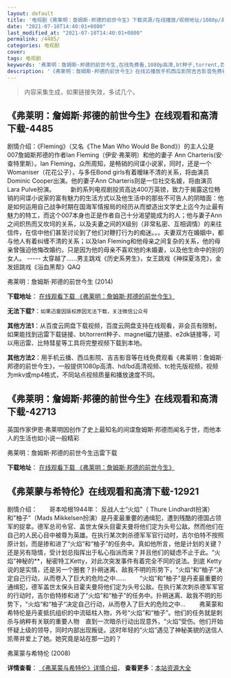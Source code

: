 ```yaml
---
layout: default
title: '电视剧《弗莱明：詹姆斯·邦德的前世今生》下载资源/在线播放/视频地址/1080p/高清/蓝光'
date: "2021-07-10T14:40:01+0800"
last_modified_at: "2021-07-10T14:40:01+0800"
permalink: /4485/
categories: 电视剧
cover:
tags: 电视剧
keywords: '弗莱明：詹姆斯·邦德的前世今生,在线免费看,1080p高清,bt种子,torrent,百度云盘,magnet,磁力链,迅雷下载资源'
description: '《弗莱明：詹姆斯·邦德的前世今生》在线云播放手机西瓜影院吉吉影音免费看，1080p高清bd/hd未删减完整版和tc抢先枪版，mkv/mp4格式，附带bt/torrent种子、magnet/磁力链、百度云盘、网盘资源迅雷下载链接'
---
```


>内容采集生成，如果链接失效，多试几个。


## 《弗莱明：詹姆斯·邦德的前世今生》在线观看和高清下载-4485

剧情介绍：《Fleming》（又名《The Man Who Would Be Bond》）的主人公是007詹姆斯邦德的作者Ian Fleming（伊安·弗莱明）和他的妻子 Ann Charteris(安·查特里斯）。Ian Fleming，众所周知，是畅销的间谍小说家，同时，还是一个Womaniser（花花公子），与多任Bond girls有着暧昧不清的关系，将由演员 Dominic Cooper出演。他的妻子Ann Charteris则是一位社交名媛，将由演员Lara Pulve扮演。  　　新的系列电视剧投资高达400万英镑，致力于揭露这位畅销的间谍小说家的富有魅力的生活方式以及他生活中的那些不可告人的阴暗面：他是如何运用自己战争时期在国海军情报局的经历从而塑造出文学史上迄今为止最有魅力的特工，而这个007本身也正是作者自己十分渴望能成为的人；他与妻子Ann之间炽热而又坎坷的关系，以及夫妻之间的X级别（非常私密、互相调情）的来往信件，在信中他们甚至讨论到了他们对鞭打行为的痴迷。。。夫妻双方在婚姻中，都与他人有着纠缠不清的关系；以及Ian Fleming和他母亲之间复杂的关系，他的母亲曾强迫他悔改婚约，只是因为他的母亲不喜欢他的未婚妻，以及他生命中的别的女人。 ----- 太穿越了……男主跳戏《历史系男生》，女王跳戏《神探夏洛克》，金发妞跳戏《浴血黑帮》QAQ


弗莱明：詹姆斯·邦德的前世今生 (2014)

**下载地址**： [在线观看下载 《弗莱明：詹姆斯·邦德的前世今生》](https://www.btbtdy.me/btdy/dy4987.html) 


**无法下载?**：`如果迅雷因版权原因无法下载，关注微信公众号 `

**其他方法1**：从百度云网盘下载视频，百度云网盘支持在线观看，非会员有限制，如果能找到迅雷下载链接、bt/torrent种子、magnet磁力链接、e2dk链接等，可以用迅雷、比特彗星等工具将完整视频下载到本地。

**其他方法2**：用手机云播、西瓜影院、吉吉影音等在线免费观看《弗莱明：詹姆斯·邦德的前世今生》，一般提供1080p高清、hd/bd高清视频、tc抢先版视频，视频为mkv或mp4格式，不同站点视频质量和播放速度不同。


## 《弗莱明：詹姆斯·邦德的前世今生》在线观看和高清下载-42713

英国作家伊恩·弗莱明因创作了史上最知名的间谍詹姆斯·邦德而闻名于世，而他本人的生活也如小说一般精彩<br />


弗莱明：詹姆斯·邦德的前世今生迅雷下载

**下载地址**： [在线观看下载 《弗莱明：詹姆斯·邦德的前世今生》](https://www.993dy.com//vod-detail-id-9309.html) 


## 《弗莱蒙与希特伦》在线观看和高清下载-12921

剧情介绍：　　哥本哈根1944年： 反战人士“火焰”（ Thure Lindhardt扮演）和"柚子"（Mads Mikkelsen扮演）是丹麦最重要的通缉犯，遭到残酷的德国占领军的捉拿。德军总司令官、盖世太保头目霍夫曼将他们定为头号公敌。然而他们在自己的人民心目中被尊为英雄。在执行某次刺杀德军军官行动时，吉尔伯特不按照原计划，而是掺和进了“火焰”和“柚子”的任务中。真如他所言，他是计划的关键？还是另有隐情，受计划总指挥出于私心指派而来？并且他们的疑虑不止于此。“火焰”神秘的**，秘密特工Ketty，对此次突发事件有着完全不同的说法。到底 Ketty说的是实情，还是另一个圈套？扑朔迷离、敌我不明的形势下，“火焰“和“柚子“决定自己行动，从而卷入了巨大的危险之中…… 　　“火焰”和"柚子"是丹麦最重要的通缉犯，德军盖世太保头目霍夫曼将他们定为头号公敌。在执行某次刺杀德军军官的行动时，吉尔伯特掺和进了“火焰”和“柚子”的任务中。扑朔迷离、敌我不明的形势下，“火焰“和“柚子“决定自己行动，从而卷入了巨大的危险之中... 　　弗莱蒙和希特伦是丹麦抵抗组织的中流砥柱人物，外号“火焰”和“柚子”。他们的任务就是刺杀与纳粹有关联的重要人物　直到一次暗杀行动出现意外，“火焰”受伤。他们开始怀疑上级的领导，同时内部出现叛徒。这时年轻的“火焰”遇见了神秘美貌的送信人凯蒂并爱上了她。她究竟是站在那一边的？


弗莱蒙与希特伦 (2008)

**详情查看**： [《弗莱蒙与希特伦》详情介绍](/movie/12921/)， **查看更多**：[本站资源大全](/movie/t/all/)

